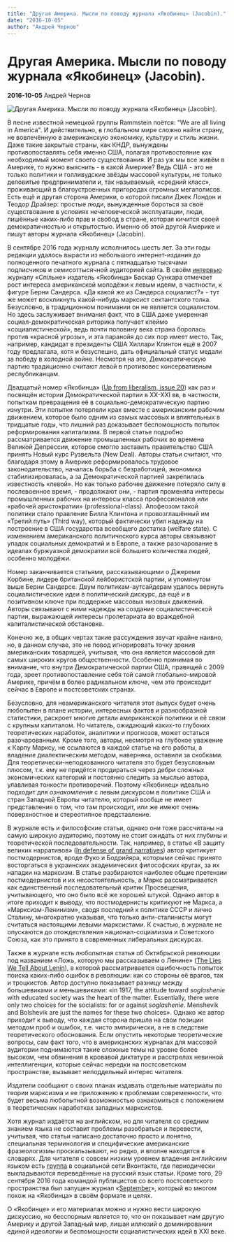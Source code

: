 ```yaml
---
title: "Другая Америка. Мысли по поводу журнала «Якобинец» (Jacobin)."
date: "2016-10-05"
author: "Андрей Чернов"
---
```


# Другая Америка. Мысли по поводу журнала «Якобинец» (Jacobin).

**2016-10-05** Андрей Чернов

![Другая Америка. Мысли по поводу журнала «Якобинец» (Jacobin).](https://upload.wikimedia.org/wikipedia/en/6/67/Jacobin_fall_2013_cover.jpg)

В песне известной немецкой группы Rammstein поётся: "We are all living in America". И действительно, в глобальном мире сложно найти страну, не вовлечённую в американскую экономику, культуру и стиль жизни. Даже такие закрытые страны, как КНДР, вынуждены противопоставлять себя именно США, полагая противостояние как необходимый момент своего существования. И раз уж мы все живём в Америке, то нужно выяснить - в какой Америке? Ведь США - это не только политики и голливудские звёзды массовой культуры, не только деловитые предприниматели и, так называемый, «средний класс», проживающий в благоустроенных пригородах огромных мегаполисов. Есть ещё и другая сторона Америки, о которой писали Джек Лондон и Теодор Драйзер: простые люди, вынужденные бороться за своё существование в условиях нечеловеческой эксплуатации, люди, лишённые каких-либо прав и свобод в стране, которая кичится своей демократичностью и открытостью. Именно об этой другой Америке и пишут авторы журнала «Якобинец» (Jacobin).

В сентябре 2016 года журналу исполнилось шесть лет. За эти годы редакции удалось вырасти из небольшого интернет-издания до полноценного печатного журнала с пятнадцатью тысячами подписчиков и семисоттысячной аудиторией сайта. В своём [интервью](http://commons.com.ua/mi-ne-namagayemosya-prihovati-marksizm-interv-yu-iz-ba-skarom-sunka-royu-redaktorom-zhurnalu-yakobinets/) журналу «Спільне» издатель «Якобинца» Баскар Сункара отмечает рост интереса американской молодёжи к левым идеям, в частности, к фигуре Берни Сандерса. «Да какой же из Сандерса социалист?» - тут же может воскликнуть какой-нибудь марксист сектантского толка. Безусловно, в традиционном понимании он не является социалистом. Но здесь заслуживает внимания факт, что в США даже умеренная социал-демократическая риторика получает клеймо «социалистической», ведь почти половину века страна боролась против «красной угрозы», и эта паранойя до сих пор имеет место. Так, например, кандидат в президенты США Хиллари Клинтон ещё в 2007 году предлагала, хотя и безуспешно, дать официальный статус медали за победу в холодной войне. Несмотря на это, Демократическую партию традиционно считают левой в противовес консервативным республиканцам.

Двадцатый номер «Якобинца» ([Up from liberalism, issue 20](https://www.jacobinmag.com/issue/up-from-liberalism/)) как раз и посвящён истории Демократической партии в ХХ-ХХІ вв, в частности, попыткам превращения её в социально-демократическую партию изнутри. Эти попытки потерпели крах вместе с американским рабочим движением, которое было одним из самых массовых и влиятельных в тридцатые годы, что лишний раз доказывает беспомощность попыток реформирования капитализма. В первой статье подробно рассматривается движение промышленных рабочих во времена Великой Депрессии, которое смогло заставить правительство США принять Новый курс Рузвельта (New Deal). Авторы статьи считают, что благодаря этому в Америке реформировалось трудовое законодательство, началась борьба с безработицей, экономика стабилизировалась, а за Демократической партией закрепилась известность «левой». Но как только рабочее движение потеряло силу в послевоенное время, - продолжают они, - партия променяла интересы промышленных рабочих на интересы класса профессионалов или «рабочей аристократии» (professional-class). Апофеозом такой политики стало правление Билла Клинтона и провозглашённый им «Третий путь» (Third way), который фактически убил надежду на построение в США государства всеобщего достатка (welfare state). С изменением американского политического курса авторы связывают упадок социальных демократий и в Европе, а также разочарование в идеалах буржуазной демократии всё большего количества людей, особенно молодёжи.

Номер заканчивается статьями, рассказывающими о Джереми Корбине, лидере британской лейбористской партии, и упомянутом выше Берни Сандерсе. Двум политикам-аутсайдерам удалось вернуть социалистические идеи в политический дискурс, да ещё и в позитивном ключе при поддержке массовых низовых движений. Авторы связывают с ними надежды на создание социалистической партии, выражающей интересы пролетариата во враждебной капиталистической обстановке.

Конечно же, в общих чертах такие рассуждения звучат крайне наивно, но, в данном случае, это не повод игнорировать точку зрения американских товарищей, учитывая, что она является массовой для самых широких кругов общественности. Особенно принимая во внимание, что внутри Демократической партии США, правящей с 2009 года, зреет противопоставление себя той самой глобально-мировой Америке, причём в более радикальном ключе, чем это происходит сейчас в Европе и постсоветских странах.

Безусловно, для неамериканского читателя этот выпуск будет очень любопытен в плане истории, интересных фактов и разнообразной статистики, раскроет многие детали американской политики и её связи с крупным капиталом. Но читатель, ожидающий каких-то глубоких теоретических наработок, аналитики и прогнозов, может остаться разочарованным. Кроме того, авторы, несмотря на глубокое уважение к Карлу Марксу, не ссылаются в каждой статье на его работы, а владение диалектическим методом, наверняка, оставили за скобками. Для теоретически-неподкованного читателя это будет безусловным плюсом, т.к. ему не придётся продираться через дебри сложных экономических категорий и постоянно следить за мыслью автора, улавливая тонкости противоречий. Поэтому «Якобинец» идеально подходит для *ознакомления* с левым дискурсом в политике США и стран Западной Европы читателю, который вообще не имеет представления о том, что там происходит, или же имеют очень поверхностное и стереотипное представление.

В журнале есть и философские статьи, однако они тоже рассчитаны на самую широкую аудиторию, поэтому не стоит ожидать от них глубины и теоретической последовательности. Так, например, в статье «В защиту великих нарративов» ([In defense of grand narratives](https://www.jacobinmag.com/2011/03/in-defense-of-grand-narratives/)) автор критикует постмодернистов, вроде Фуко и Бодрийяра, которыми сейчас принято восторгаться в украинских академических философских кругах, за их нападки на марксизм. В статье разбираются наиболее общие претензии постмодернистов и их несостоятельность, а Маркс рассматривается как единственный последовательный критик Просвещения, учитывающего, что оно было всё же хорошей штукой. Однако автор в итоге приходит к выводу, что постмодернисты критикуют не Маркса, а «Марксизм-Ленинизм», сводя последний к политике СССР и лично Сталину, многократно указывая, что только анти-сталинисты могут считаться настоящими левыми марксистами. К счастью, в журнале не опускаются до отождествления национал-социализма и Советского Союза, как это принято в современных либеральных дискурсах.

Также в журнале есть любопытная статья об Октябрьской революции под названием «Ложь, которую мы рассказываем о Ленине» ([The Lies We Tell About Lenin](https://www.jacobinmag.com/2014/07/the-lies-we-tell-about-lenin/)), в которой рассматривается ошибочность попыток поиска каких-либо ошибок в революции: как со стороны её врагов, так и троцкистов. Автор доступно показывает разницу между большевиками и меньшевиками: «in 1917, the attitude toward *soglashenie* with educated society was the heart of the matter. Essentially, there were only two choices for the socialists: for or against *soglashenie*. Menshevik and Bolshevik are just the names for these two choices». Однако же автор приходит к выводу, что каждая сторона пришла на свои позиции методом проб и ошибок, т.е. чисто эмпирически, а не в следствие теоретического обоснования. Если опустить некоторые теоретические вопросы, сам факт того, что в американских журналах для массовой аудитории поднимаются такие сложные темы на уровне более высоком, чем обвинения в кровавой диктатуре и расстрелах невинной интеллигенции, которые сейчас нередки на постсоветском пространстве, вызывает неподдельный интерес читателя.

Издатели сообщают о своих планах издавать отдельные материалы по теории марксизма и ее приложению к проблемам современности, что будет весьма любопытной возможностью ознакомиться с положением в теоретических наработках западных марксистов.

Хотя журнал издаётся на английском, но для читателя со средним знанием языка не составит проблемы разобраться и перевести, учитывая, что статьи написано достаточно просто и понятно, специальная терминология и специфические американские фразеологизмы проскальзывают, но редко, и вполне находятся в словарях. Для читателя с совсем низким уровнем владения английским языком есть [группа](https://vk.com/jacobinmag) в социальной сети Вконтакте, где периодически выкладываются переведённые на русский язык статьи. Кроме того, 29 сентября 2016 года командой публицистов со всего постсоветского пространства был запущен журнал «[September](http://september.media/)», который во многом похож на «Якобинца» в своём формате и целях.

О «Якобинце» и его материалах можно и нужно вести широкую дискуссию, но бесспорным является то, что он показывает нам другую Америку и другой Западный мир, лишая иллюзий о доминировании единой идеологии и беспомощности социалистических идей в ХХІ веке.